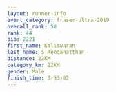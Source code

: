 ```yaml
---
layout: runner-info 
event_category: fraser-ultra-2019 
overall_rank: 58
rank: 44
bib: 2221
first_name: Kaliswaran
last_name: S Renganatthan
distance: 22KM
category_km: 22KM
gender: Male
finish_time: 3-53-02
---
```


